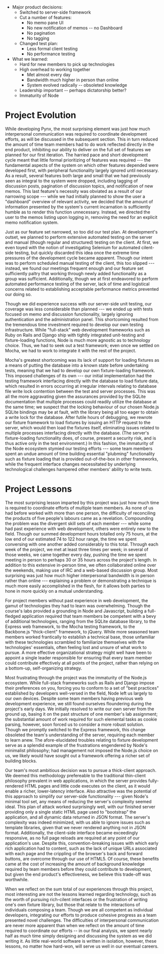 * Major product decisions:
  * Switched to server-side framework
  * Cut a number of features:
    * No memo pane UI
    * No new notification of memos -- no Dashboard
    * No pagination
    * No tagging
  * Changed test plan:
    * Less formal client testing
    * No performance testing
* What we learned:
  * Hard for new members to pick up technologies
  * High overhead to working together
    * Met almost every day
    * Bandwidth much higher in person than online
    * System evolved radically -- obsoleted knowledge
  * Leadership important -- perhaps dictatorship better?
  * Immaturity of Node


Project Evolution
=================

While developing Pynx, the most surprising element was just how much interpersonal communication was
required to coordinate development efforts, as will be discussed in the subsequent section. This in
turn reduced the amount of time team members had to do work reflected directly in the end product,
inhibiting our ability to deliver on the full set of features we planned for our first iteration.
The harried pace and short development cycle meant that little formal prioritizing of features was
required --- the fundamental aspects of the system on which other features depended were developed
first, with peripheral functionality largely ignored until necessary. As a result, several features
both large and small that we had previously seen as integral to the system were dropped, including
tagging of discussion posts, pagination of discussion topics, and notification of new memos. This
last feature's necessity was obviated as a result of our narrowing scope --- while we had initially
planned to show the user a "dashboard" overview of relevant activity, we decided that the amount of
information presented by the system's current incarnation is sufficiently humble as to render this
function unnecessary. Instead, we directed the user to the memos listing upon logging in, removing
the need for an explicit memo notification system.

Just as our feature set narrowed, so too did our test plan. At development's outset, we planned to
perform extensive automated testing on the server and manual (though regular and structured) testing
on the client. At first, we even toyed with the notion of investigating Selenium for automated
cilent-side testing, but quickly discarded this idea once the extreme time pressures of the
development cycle became apparent. Though our intent was to perform scheduled manual testing of the
client, this too slipped --- instead, we found our meetings frequent enough and our feature set
sufficiently paltry that working through newly added functionality as a group was sufficient.
Additionally, though we at first endeavored to perform automated performance testing of the server,
lack of time and logistical concerns related to establishing acceptable performance metrics
prevented our doing so.

Though we did experience success with our server-side unit testing, our coverage was less
considerable than planned --- we ended up with tests focused on memo and discussion functionality,
largely ignoring authentication and the administration panel. This shortcoming resulted from the
tremendous time investment required to develop our own testing infrastructure. While "full-stack"
web development frameworks such as Ruby on Rails and Django ship with tightly integrated
unit-testing and fixture-loading functions, Node is much more agnostic as to technology choice.
Thus, we had to seek out a test framework; even once we settled on Mocha, we had to work to
integrate it with the rest of the project.

Mocha's greatest shortcoming was its lack of support for loading fixtures as a means of putting the
database into a known state before undertaking tests, meaning that we had to develop our own
fixture-loading framework.  This imposed challenges of its own --- our initial implementation had
the testing framework interfacing directly with the database to load fixture data, which resulted in
errors occurring at irregular intervals relating to database file write lock contention between the
test and server processes.  This was all the more aggravating given the assurances provided by the
SQLite documentation that multiple processes could readily utilize the database at the same time; we
suspect that the locking behaviour of our chosen Node.js SQLite bindings may be at fault, with the
library being all too eager to obtain a write lock for the database. After futile hours of
debugging, we rewrote our fixture framework to load fixtures by issuing an HTTP request to the
server, which would then load the fixtures itself, eliminating issues related to multiple processes
interfacing directly with the database. (The server's fixture-loading functionality does, of course,
present a security risk, and is thus active only in the test environment.) In this fashion, the
immaturity of the Node ecosystem stymied our testing efforts --- some team members spent an undue
amount of time building essential "plubming" functionality such as fixture loading that is provided
out-of-the-box in other frameworks, while the frequent interface changes necessitated by underlying
technological challenges hampered other members' ability to write tests.


Project Lessons
===============

The most surprising lesson imparted by this project was just how much time is required to coordinate
efforts of multiple team members. As none of us had before worked with more than one person, the
difficulty of reconciling the products of five people's labours came as a revelation. Compounding
the problem was the divergent skill sets of each member --- while some had past experience with web
development, others were entirely new to the field. Though our summed development hours totalled
only 75 hours, at the low end of our estimated 74 to 122 hour range, the time we spent conversing
with one another added considerably to this total. Through each week of the project, we met at least
three times per week; in several of those weeks, we came together every day, pushing the time we
spent meeting in person to perhaps 30 or 35 hours across the project's length. In addition to this
extensive in-person time, we often collaborated online over the weekends, making use of IRC and a
web-based discussion group. Most surprising was just how much higher interpersonal bandwidth is in
person rather than online --- explaining a problem or demonstrating a technique is much more easily
accomplished in the flesh, for it allows both parties to hone in more quickly on a mutual
understanding.

For project members without past experience in web development, the gamut of technologies they had
to learn was overwhelming. Though the course's labs provided a grounding in Node and Javascript,
building a full-fledged application required that team members be competent with a bevy of
additional technologies, ranging from the SQLite database library, to the Express web framework, to
the Mocha testing framework, to the Backbone.js "thick-client" framework, to jQuery. While more
seasoned team members worked frantically to establish a technical base, those unfamiliar with these
technologies scrambled to familiarize themselves with the technologies' essentials, often feeling
lost and unsure of what work to pursue. A more effective organizational strategy might well have
been to appoint a single leader responsible for ensuring that every team member could contribute
effectively at all points of the project, rather than relying on a bottom-up, self-organizing
strategy.

Most frustrating through the project was the immaturity of the Node.js ecosystem. While full-stack
frameworks such as Rails and Django impose their preferences on you, forcing you to conform to a set
of "best practices" established by developers well-versed in the field, Node left us largely to our
own devices. Despite some team members having previous web development experience, we still found
ourselves floundering during the project's early days. We initially resolved to write our own server
from the ground up, basing it on the past structure of one member's lab assignment; the substantial
amount of work required for such elemental tasks as cookie parsing, however, soon forced us to
consider a more robust solution. Though we promptly switched to the Express framework, this change
obsoleted the team's understanding of the server, requiring each member to learn anew. The
afore-elucidated troubles relating to fixture development serve as a splendid example of the
frustrations engendered by Node's minimalist philosophy; had management not imposed the Node.js
choice on us, we likely would have sought out a framework offering a richer set of building blocks.

Our team's most ambitious decision was to pursue a thick-client approach. We deemed this methodology
prefereable to the traditional thin-client philosophy prevalent in web applications, in which the
server provides fully-rendered HTML pages and little code executes on the client, as it would enable
a richer, lower-latency interface. Also attractive was the potential of this approach to simplify
our server-side functionality --- given Node's minimal tool set, any means of reducing the server's
complexity seemed ideal. This plan of attack worked surprisingly well, with our finished server
providing only a single static HTML page used to "bootstrap" the application, and all dynamic data
returned in JSON format. The server's complexity was indeed minimized, with us able to ignore issues
such as template libraries, given that we never rendered anything not in JSON format. Additionally,
the client-side interface became exceedingly responsive, as no full page reloads are required at any
point of our application's use. Despite this, convention-breaking issues with which early rich
application had to content, such as the lack of unique URLs associated with each page and the
crippling of the browser's back and forward buttons, are overcome through our use of HTML5. Of
course, these benefits came at the cost of increasing the amount of background knowledge required by
team members before they could contribute to development, but given the end product's effectiveness,
we believe this trade-off was worthwhile.

When we reflect on the sum total of our experiences through this project, most interesting are not
the lessons learned regarding technology, such as the worth of pursuing rich-cilent interfaces or
the frustration of writing one's own fixture library, but those that relate to the interactions of
individuals composing a team. Though we are all competent as individual developers, integrating our
efforts to produce cohesive progress as a team presented novel challenges. The difficulties of
interpersonal communication are never more apparent than when we reflect on the amount of time
required to coordinate our efforts -- in our final analysis, we spent nearly half as much time
simply designing and discussing the system as we did writing it. As little real-world software is
written in isolation, however, these lessons, no matter how hard-won, will serve us well in our
eventual careers.
